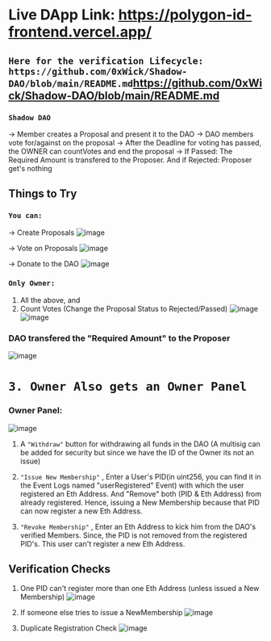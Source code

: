 
# Live DApp Link: https://polygon-id-frontend.vercel.app/

## `Here for the verification Lifecycle: https://github.com/0xWick/Shadow-DAO/blob/main/README.md`https://github.com/0xWick/Shadow-DAO/blob/main/README.md

### `Shadow DAO`

-> Member creates a Proposal and present it to the DAO
-> DAO members vote for/against on the proposal
-> After the Deadline for voting has passed, the OWNER can countVotes and end the proposal
-> If Passed: The Required Amount is transfered to the Proposer. And if Rejected: Proposer get's nothing

## Things to Try

### `You can:`

-> Create Proposals
![image](https://user-images.githubusercontent.com/69587947/227927145-6e5d4cd3-7024-4249-9d44-99e501bbc295.png)

-> Vote on Proposals
![image](https://user-images.githubusercontent.com/69587947/227927923-89613f9a-b4c2-46af-8086-39e58edffc99.png)

-> Donate to the DAO
![image](https://user-images.githubusercontent.com/69587947/227927355-c300484e-4805-44ed-8a75-100f7034cdf1.png)

### `Only Owner:`

1. All the above, and
2. Count Votes (Change the Proposal Status to Rejected/Passed)
![image](https://user-images.githubusercontent.com/69587947/227927454-507f0d61-9ece-4176-8988-bdb24239a759.png)
![image](https://user-images.githubusercontent.com/69587947/227927815-08f55775-9edf-45fb-be70-9228fae76ef9.png)

### DAO transfered the "Required Amount" to the Proposer
![image](https://user-images.githubusercontent.com/69587947/227928076-1f6ee474-2695-4ecc-b8b5-ca45111355a2.png)

# `3. Owner Also gets an Owner Panel`

### Owner Panel:
![image](https://user-images.githubusercontent.com/69587947/227928196-f8cf1f22-fefd-46cf-b356-d098b3bcb7d5.png)

1. A `"Withdraw"` button for withdrawing all funds in the DAO (A multisig can be added for security but since we have the ID of the Owner its not an issue)

2. `"Issue New Membership"` , Enter a User's PID(in uint256, you can find it in the Event Logs named "userRegistered" Event) with which the user registered an Eth Address. And "Remove" both (PID & Eth Address) from already registered. Hence, issuing a New Membership because that PID can now register a new Eth Address.

3. `"Revoke Membership"` , Enter an Eth Address to kick him from the DAO's verified Members. Since, the PID is not removed from the registered PID's. This user can't register a new Eth Address.

## Verification Checks

1. One PID can't register more than one Eth Address (unless issued a New Membership)
![image](https://user-images.githubusercontent.com/69587947/208858843-0b5aa396-fa01-4794-93ce-82d73de2bec1.png)

2. If someone else tries to issue a NewMembership
![image](https://user-images.githubusercontent.com/69587947/208859500-20f1d19d-3372-499c-ae69-dc23852076a7.png)

3. Duplicate Registration Check
![image](https://user-images.githubusercontent.com/69587947/208859716-030c555d-aebb-411a-ad11-1cdffc526b4d.png)
